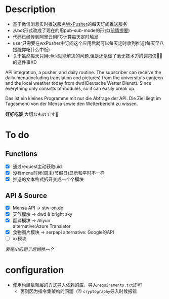 # Description
- 基于微信消息实时推送服务[WxPusher](https://github.com/wxpusher/wxpusher-client)的每天订阅推送服务
- 从bot形式改成了现在的用pub-sub-mode的形式([前情提要](https://github.com/DynAis/wechat-bot/tree/master))
- 代码已经传到阿里云用FC计算每天定时触发
- user只需要在wxPusher中订阅这个应用后就可以每天定时收到推送(每天早八提醒你吃什么中饭)
- 关于虽然每天只用click就能解决的问题,但是还是做了毫无技术力的调包侠🦸‍♂️的这件事XD

API integration, a pusher, and daily routine. The subscriber can receive the daily menu(including translation and pictures) from the university's canteen and the local weather today from dwd(Deutsche Wetter Dienst). Since everything only consists of modules, so it can easily break up.

Das ist ein kleines Programme mit nur die Abfrage der API. Die Ziel liegt im Tagesmenü von der Mensa sowie den Wetterbericht zu wissen.

**好好吃饭** 大切なものです🌟

# To do
## Functions
- [x] 通过request主动获取uid
- [x] 没有menu时候(周末/节假日)显示和平时不一样
- [x] 推送的文本格式拆开变成一个个模块

## API & Source
- [x] Mensa API -> stw-on.de
- [x] 天气模块 -> dwd & bright sky
- [x] 翻译模块 -> Aliyun  
  alternative:Azure Translator
- [x] 食物图片模块 -> serpapi 
  alternative: Google的API 
- [ ] xx模块

*要是出问题了后期换一个*

# configuration
- 使用构建依赖层的方式导入依赖的库，导入`requirements.txt`即可
  - 否则因为指令集架构的问题（?) `cryptography`导入时候报错